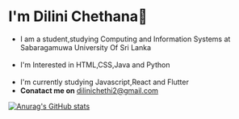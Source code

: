   <b> <h1> I'm Dilini Chethana👋</h1></b>
 <ul><li>I am a student,studying Computing and Information Systems at Sabaragamuwa University Of Sri Lanka<br><br></li>
<li> I'm Interested in HTML,CSS,Java and Python<br><br></li>
<li>I'm currently studying Javascript,React and Flutter</li>
<li><b>Conatact me on</b> <a href="dilinichethi2@gmail.com">dilinichethi2@gmail.com</a></li></ul>
 
[![Anurag's GitHub stats](https://github-readme-stats.vercel.app/api?username=DiliniChethana)](https://github.com/DiliniChethana/github-readme-stats)

